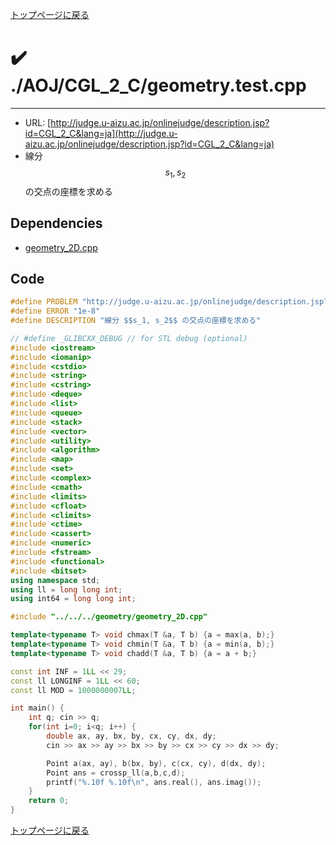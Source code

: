 [トップページに戻る](../../../index.html)

# :heavy_check_mark: ./AOJ/CGL\_2\_C/geometry.test.cpp
---

* URL: [http://judge.u-aizu.ac.jp/onlinejudge/description.jsp?id=CGL_2_C&lang=ja](http://judge.u-aizu.ac.jp/onlinejudge/description.jsp?id=CGL_2_C&lang=ja)
* 線分 $$s_1, s_2$$ の交点の座標を求める

## Dependencies
* [geometry\_2D.cpp](../../../library/geometry_2D.cpp.html)

## Code

```cpp
#define PROBLEM "http://judge.u-aizu.ac.jp/onlinejudge/description.jsp?id=CGL_2_C&lang=ja"
#define ERROR "1e-8"
#define DESCRIPTION "線分 $$s_1, s_2$$ の交点の座標を求める"

// #define _GLIBCXX_DEBUG // for STL debug (optional)
#include <iostream>
#include <iomanip>
#include <cstdio>
#include <string>
#include <cstring>
#include <deque>
#include <list>
#include <queue>
#include <stack>
#include <vector>
#include <utility>
#include <algorithm>
#include <map>
#include <set>
#include <complex>
#include <cmath>
#include <limits>
#include <cfloat>
#include <climits>
#include <ctime>
#include <cassert>
#include <numeric>
#include <fstream>
#include <functional>
#include <bitset>
using namespace std;
using ll = long long int;
using int64 = long long int;

#include "../../../geometry/geometry_2D.cpp"

template<typename T> void chmax(T &a, T b) {a = max(a, b);}
template<typename T> void chmin(T &a, T b) {a = min(a, b);}
template<typename T> void chadd(T &a, T b) {a = a + b;}

const int INF = 1LL << 29;
const ll LONGINF = 1LL << 60;
const ll MOD = 1000000007LL;

int main() {
    int q; cin >> q;
    for(int i=0; i<q; i++) {
        double ax, ay, bx, by, cx, cy, dx, dy;
        cin >> ax >> ay >> bx >> by >> cx >> cy >> dx >> dy;

        Point a(ax, ay), b(bx, by), c(cx, cy), d(dx, dy); 
        Point ans = crossp_ll(a,b,c,d);
        printf("%.10f %.10f\n", ans.real(), ans.imag());
    }
    return 0;
}

```

[トップページに戻る](../../../index.html)
